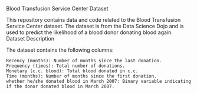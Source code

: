 Blood Transfusion Service Center Dataset

This repository contains data and code related to the Blood Transfusion Service Center dataset. The dataset is from the Data Science Dojo and is used to predict the likelihood of a blood donor donating blood again.
Dataset Description

The dataset contains the following columns:

    Recency (months): Number of months since the last donation.
    Frequency (times): Total number of donations.
    Monetary (c.c. blood): Total blood donated in c.c.
    Time (months): Number of months since the first donation.
    whether he/she donated blood in March 2007: Binary variable indicating if the donor donated blood in March 2007.

